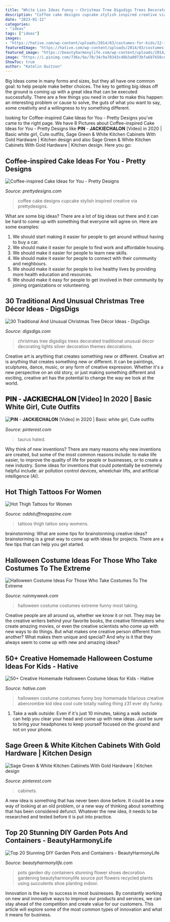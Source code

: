 ```yaml
---
title: "White Lies Ideas Funny ~ Christmas Tree Digsdigs Trees Decorated Traditional Unusual Decor Decorating Lights Silver Decoration Themes Decorations"
description: "Coffee cake designs cupcake stylish inspired creative via prettydesigns"
date: "2023-01-12"
categories:
- "ideas"
tags: ["ideas"]
images:
- "https://hative.com/wp-content/uploads/2014/03/costumes-for-kids/12-funny-boy-costume-idea.jpg"
featuredImage: "https://hative.com/wp-content/uploads/2014/03/costumes-for-kids/12-funny-boy-costume-idea.jpg"
featured_image: "https://beautyharmonylife.com/wp-content/uploads/2014/03/Gardening-Flower-Pots-Decoration-Ideas-with-shoes.jpg"
image: "https://i.pinimg.com/736x/9a/70/34/9a70343c48b3a0973bfa687658ce3de1.jpg"
ShowToc: true
author: "Katelin Quitzon"
---
```



Big Ideas come in many forms and sizes, but they all have one common goal: to help people make better choices. The key to getting big ideas off the ground is coming up with a great idea that can be executed successfully. There are a few things you need in order to make this happen: an interesting problem or cause to solve, the guts of what you want to say, some creativity and a willingness to try something different.

	

		
looking for Coffee-inspired Cake Ideas for You - Pretty Designs you've came to the right page. We have 8 Pictures about Coffee-inspired Cake Ideas for You - Pretty Designs like 𝐏𝐈𝐍 - 𝐉𝐀𝐂𝐊𝐈𝐄𝐂𝐇𝐀𝐋𝐎𝐍 [Video] in 2020 | Basic white girl, Cute outfits, Sage Green &amp; White Kitchen Cabinets With Gold Hardware | Kitchen design and also Sage Green &amp; White Kitchen Cabinets With Gold Hardware | Kitchen design. Here you go:
		
    
## Coffee-inspired Cake Ideas For You - Pretty Designs

<img loading=lazy src="http://www.prettydesigns.com/wp-content/uploads/2015/01/Stylish-Coffee-Cake.jpg" onerror="this.onerror=null;this.src='https://tse1.mm.bing.net/th?id=OIP.nLhJ0YpTCUX3p6NC_DCSPwHaHl&amp;pid=15.1';" alt="Coffee-inspired Cake Ideas for You - Pretty Designs">

_Source: prettydesigns.com_

>coffee cake designs cupcake stylish inspired creative via prettydesigns. 

	

What are some big ideas?
There are a lot of big ideas out there and it can be hard to come up with something that everyone will agree on. Here are some examples:
1. We should start making it easier for people to get around without having to buy a car.
2. We should make it easier for people to find work and affordable housing.
3. We should make it easier for people to learn new skills.
4. We should make it easier for people to connect with their community and neighbours.
5. We should make it easier for people to live healthy lives by providing more health education and resources.
6. We should make it easy for people to get involved in their community by joining organizations or volunteering.

    
## 30 Traditional And Unusual Christmas Tree Décor Ideas - DigsDigs

<img loading=lazy src="http://www.digsdigs.com/photos/christmas-tree-decor-ideas-31.jpg" onerror="this.onerror=null;this.src='https://tse3.mm.bing.net/th?id=OIP.Go4x-ep52yNLw4nCRNnkxwHaJ4&amp;pid=15.1';" alt="30 Traditional And Unusual Christmas Tree Décor Ideas - DigsDigs">

_Source: digsdigs.com_

>christmas tree digsdigs trees decorated traditional unusual decor decorating lights silver decoration themes decorations. 

	

Creative art is anything that creates something new or different.
Creative art is anything that creates something new or different. It can be paintings, sculptures, dance, music, or any form of creative expression. Whether it's a new perspective on an old story, or just making something different and exciting, creative art has the potential to change the way we look at the world.

    
## 𝐏𝐈𝐍 - 𝐉𝐀𝐂𝐊𝐈𝐄𝐂𝐇𝐀𝐋𝐎𝐍 [Video] In 2020 | Basic White Girl, Cute Outfits

<img loading=lazy src="https://i.pinimg.com/736x/9a/70/34/9a70343c48b3a0973bfa687658ce3de1.jpg" onerror="this.onerror=null;this.src='https://tse2.mm.bing.net/th?id=OIP.qWCBwv2JCT2nxmxj4yYPpwHaNK&amp;pid=15.1';" alt="𝐏𝐈𝐍 - 𝐉𝐀𝐂𝐊𝐈𝐄𝐂𝐇𝐀𝐋𝐎𝐍 [Video] in 2020 | Basic white girl, Cute outfits">

_Source: pinterest.com_

>taurus hated. 

	

Why think of new inventions?
There are many reasons why new inventions are created, but some of the most common reasons include: to make life easier, to improve the quality of life for people or businesses, or to create a new industry. Some ideas for inventions that could potentially be extremely helpful include: air pollution control devices, wheelchair lifts, and artificial intelligence (AI).

    
## Hot Thigh Tattoos For Women

<img loading=lazy src="http://oddstuffmagazine.com/wp-content/uploads/2014/01/thigh-tattoos-for-women-1.jpg" onerror="this.onerror=null;this.src='https://tse2.mm.bing.net/th?id=OIP.pUKn7jYyyl1bzzr61L3c0wHaLE&amp;pid=15.1';" alt="Hot Thigh Tattoos for Women">

_Source: oddstuffmagazine.com_

>tattoos thigh tattoo sexy womens. 

	

brainstorming: What are some tips for brainstorming creative ideas?
brainstorming is a great way to come up with ideas for projects. There are a few tips that can help you get started.

    
## Halloween Costume Ideas For Those Who Take Costumes To The Extreme

<img loading=lazy src="https://ruinmyweek.com/wp-content/uploads/2019/09/tk-halloween-costume-ideas-for-people-who-like-taking-their-costumes-to-the-extreme-20.jpg" onerror="this.onerror=null;this.src='https://tse3.mm.bing.net/th?id=OIP._Jt0SCeLFhkxlvya2Inx-QHaNL&amp;pid=15.1';" alt="Halloween Costume Ideas For Those Who Take Costumes To The Extreme">

_Source: ruinmyweek.com_

>halloween costume costumes extreme funny most taking. 

	

Creative people are all around us, whether we know it or not. They may be the creative writers behind your favorite books, the creative filmmakers who create amazing movies, or even the creative scientists who come up with new ways to do things. But what makes one creative person different from another? What makes them unique and special? And why is it that they always seem to come up with new and amazing ideas?

    
## 50+ Creative Homemade Halloween Costume Ideas For Kids - Hative

<img loading=lazy src="https://hative.com/wp-content/uploads/2014/03/costumes-for-kids/12-funny-boy-costume-idea.jpg" onerror="this.onerror=null;this.src='https://tse4.mm.bing.net/th?id=OIP.7Mct-EENO0S_vC3VxdPgXgHaH-&amp;pid=15.1';" alt="50+ Creative Homemade Halloween Costume Ideas for Kids - Hative">

_Source: hative.com_

>halloween costume costumes funny boy homemade hilarious creative abercrombie kid idea cool cute totally nailing thing z31 ever diy funky. 

	

1. Take a walk outside: Even if it's just 10 minutes, taking a walk outside can help you clear your head and come up with new ideas. Just be sure to bring your headphones to keep yourself focused on the ground and not on your phone.

    
## Sage Green &amp; White Kitchen Cabinets With Gold Hardware | Kitchen Design

<img loading=lazy src="https://i.pinimg.com/736x/fa/01/09/fa0109f1431ef6c7eeb9cf443dc2e8e5.jpg" onerror="this.onerror=null;this.src='https://tse1.mm.bing.net/th?id=OIP.XPZq0I4Ty7v4Q6TvX2JpIwHaLA&amp;pid=15.1';" alt="Sage Green &amp; White Kitchen Cabinets With Gold Hardware | Kitchen design">

_Source: pinterest.com_

>cabinets. 

	

A new idea is something that has never been done before. It could be a new way of looking at an old problem, or a new way of thinking about something that has been considered defunct. Whatever the new idea, it needs to be researched and tested before it is put into practice.

    
## Top 20 Stunning DIY Garden Pots And Containers - BeautyHarmonyLife

<img loading=lazy src="https://beautyharmonylife.com/wp-content/uploads/2014/03/Gardening-Flower-Pots-Decoration-Ideas-with-shoes.jpg" onerror="this.onerror=null;this.src='https://tse2.mm.bing.net/th?id=OIP.Xkih-Qc1nAwsD6QrN0CIeAHaFi&amp;pid=15.1';" alt="Top 20 Stunning DIY Garden Pots and Containers - BeautyHarmonyLife">

_Source: beautyharmonylife.com_

>pots garden diy containers stunning flower shoes decoration gardening beautyharmonylife source pot flowers recycled plants using succulents shoe planting indoor. 

	

Innovation is the key to success in most businesses. By constantly working on new and innovative ways to improve our products and services, we can stay ahead of the competition and create value for our customers. This article will explore some of the most common types of innovation and what it means for business.

